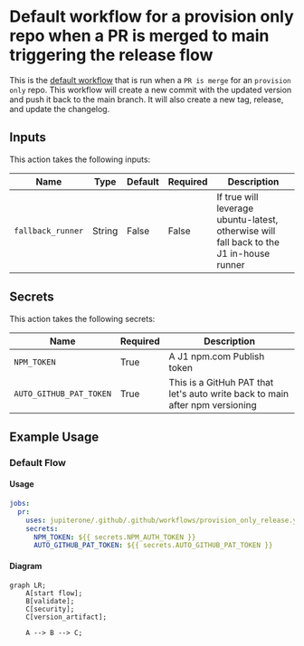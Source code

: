 # Default workflow for a provision only repo when a PR is merged to main triggering the release flow

This is the [default workflow](../../provision_only_release.yml) that is run when a `PR is merge` for an `provision only` repo. This workflow will create a new commit with the updated version and push it back to the main branch. It will also create a new tag, release, and update the changelog.

## Inputs

This action takes the following inputs:

| Name                        | Type    | Default                      | Required  | Description                                                                            |
| --------------------------- | ------- | ---------------------------- | --------- | -------------------------------------------------------------------------------------- |
| `fallback_runner`            | String  | False                        | False      | If true will leverage ubuntu-latest, otherwise will fall back to the J1 in-house runner
                                                                           
## Secrets

This action takes the following secrets:

| Name                        | Required  | Description                               |
| --------------------------- | --------- | ----------------------------------------- |
| `NPM_TOKEN`                 | True      | A J1 npm.com Publish token
| `AUTO_GITHUB_PAT_TOKEN`     | True      | This is a GitHuh PAT that let's auto write back to main after npm versioning

## Example Usage

### Default Flow

#### Usage

```yaml
jobs:
  pr:
    uses: jupiterone/.github/.github/workflows/provision_only_release.yml@v#
    secrets:
      NPM_TOKEN: ${{ secrets.NPM_AUTH_TOKEN }}
      AUTO_GITHUB_PAT_TOKEN: ${{ secrets.AUTO_GITHUB_PAT_TOKEN }}
```

#### Diagram

```mermaid
graph LR;
    A[start flow];
    B[validate];
    C[security];
    C[version_artifact];

    A --> B --> C;
```

